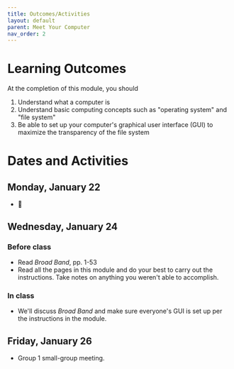 ```yaml
---
title: Outcomes/Activities
layout: default
parent: Meet Your Computer
nav_order: 2
---
```

# Learning Outcomes

At the completion of this module, you should

1.  Understand what a computer is
2.  Understand basic computing concepts such as "operating system" and "file system"
3.  Be able to set up your computer's graphical user interface (GUI) to maximize the transparency of the file system

# Dates and Activities

## Monday, January 22

- 👋

## Wednesday, January 24

### Before class

- Read *Broad Band*, pp. 1-53
- Read all the pages in this module and do your best to carry out the instructions. Take notes on anything you weren't able to accomplish.

### In class

- We'll discuss *Broad Band* and make sure everyone's GUI is set up per the instructions in the module.

<!-- ### Product

- Share information about your operating system and files. -->

## Friday, January 26

- Group 1 small-group meeting.